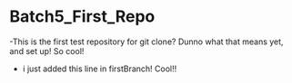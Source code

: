 # Batch5_First_Repo

-This is the first test repository for git clone? Dunno what that means yet, and set up! So cool!
- i just added this line in firstBranch! Cool!!
